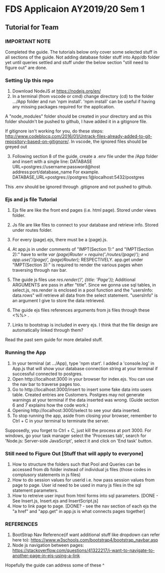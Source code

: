 #  FDS Applicaion AY2019/20 Sem 1
## Tutorial for Team

### IMPORTANT NOTE
Completed the guide. The tutorials below only cover some selected stuff in all sections of the guide. Not adding database folder stuff into App/db folder yet until queries settled and stuff under the below section "still need to figure out" are done.

### Setting Up this repo
1. Download NodeJS at https://nodejs.org/en/
2. In a terminal (from vscode or cmd) change directory (cd) to  the folder .../App folder and run 'npm install'. 'npm install' can be useful if having any missing packages required for the application.

A "node_modules" folder should be created in your directory and as this folder shouldn't be pushed to github, I have added it in a gitignore file. 

If gitignore isn't working for you, do these steps: http://www.codeblocq.com/2016/01/Untrack-files-already-added-to-git-repository-based-on-gitignore/. In vscode, the ignored files should be greyed out

3. Following section 8 of the guide, create a .env file under the /App folder and insert with a single line: DATABASE URL=postgres://username:password@host address:port/database_name
For example. DATABASE_URL=postgres://postgres:1@localhost:5432/postgres

This .env should be ignored through .gitignore and not pushed to github. 

### Ejs and js file Tutorial
1. Ejs file are like the front end pages (i.e. html page). Stored under views folder.
2. Js file are like files to connect to your database and retrieve info. Stored under routes folder.
3. For every (page).ejs, there must be a (page).js.

4. At app.js in under comments of "IMPT(Section 1):" and "IMPT(Section 2):" have to write 
*var (page)Router = require('./routes/(page)');* and *app.use('/(page)', (page)Router);* RESPECTIVELY.
app.get under "IMPT(Section 3):" is required to render the various pages when traversing through nav bar.

5. The guide js files use *res.render(’/’, {title: ’Page’});* Additional ARGUMENTS are pass in after "title". Since we gonna use sql tables, in select.js, res.render is enclosed in a pool function and the "usersInfo: data.rows" will retrieve all data from the select statement. "usersInfo" is an argument I give to store the data retrieved.  

6. The guide ejs files references arguments from js files through these <%%> . 

7. Links to bootstrap is included in every ejs. I think that the file design are automatically linked through them? 

Read the past sem guide for more detailed stuff. 

### Running the App
1. In your terminal (at .../App), type 'npm start'. I added a 'console.log' in App.js that will show your database connection string at your terminal if successful connected to postgres. 
2. Open http://localhost:3000 in your browser for index.ejs. You can use the nav bar to traverse pages too.
3. Go to http://localhost:3000/insert to insert some fake data into users table. Created entries are Customers. Postgres may not generate warnings at your terminal if the data inserted was wrong. (Guide section 6 and 7 explains how the code work.)
4. Opening http://localhost:3000/select to see your data inserted.
5. To stop running the app, aside from closing your browser, remember to Ctrl + C in your terminal to terminate the server. 

Supposedly, you forget to Ctrl + C, just kill the process at port 3000. For windows, go your task manager
select the 'Processes tab', search for 'Node.js: Server-side JavaScript', select it and click on 'End task' button.

### Still need to Figure Out [Stuff that will apply to everyone]
1. How to structure the folders such that Pool and Queries can be accessed from db folder instead of individual js files (those codes in complusory statements in js files)
2. How to do session values for userid i.e. how pass session values from page to page. User id need to be used in many js files in the sql statement parameters.
3. How to retreive user input from html forms into sql parameters. [DONE - See Insert.js, Insert.ejs and InsertScript.js]
4. How to link page to page. [DONE? - see the nav section of each ejs the "a href" and "app.get" in app.js is what connects pages together]


### REFERENCES
1. BootStrap Nav Reference(if want additional stuff
like dropdown can refer here to): https://www.w3schools.com/bootstrap4/bootstrap_navbar.asp
2. Node js navigation between pages: https://stackoverflow.com/questions/41322217/i-want-to-navigate-to-another-page-in-ejs-using-a-link

Hopefully the guide can address some of these ^

